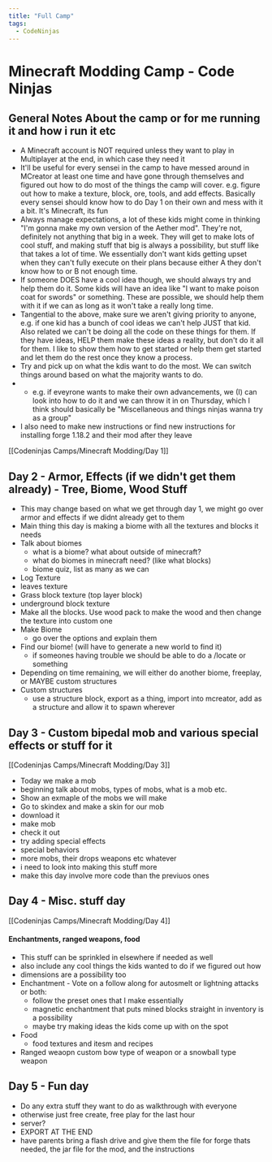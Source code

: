 ```yaml
---
title: "Full Camp"
tags:
  - CodeNinjas
---
```


# Minecraft Modding Camp - Code Ninjas

## General Notes About the camp or for me running it and how i run it etc

- A Minecraft account is NOT required unless they want to play in Multiplayer at the end, in which case they need it
- It'll be useful for every sensei in the camp to have messed around in MCreator at least one time and have gone through themselves and figured out how to do most of the things the camp will cover. e.g. figure out how to make a texture, block, ore, tools, and add effects. Basically every sensei should know how to do Day 1 on their own and mess with it a bit. It's Minecraft, its fun
- Always manage expectations, a lot of these kids might come in thinking "I'm gonna make my own version of the Aether mod". They're not, definitely not anything that big in a week. They will get to make lots of cool stuff, and making stuff that big is always a possibility, but stuff like that takes a lot of time. We essentially don't want kids getting upset when they can't fully execute on their plans because either A they don't know how to or B not enough time.
- If someone DOES have a cool idea though, we should always try and help them do it. Some kids will have an idea like "I want to make poison coat for swords" or something. These are possible, we should help them with it if we can as long as it won't take a really long time.
- Tangential to the above, make sure we aren't giving priority to anyone, e.g. if one kid has a bunch of cool ideas we can't help JUST that kid. Also related we can't be doing all the code on these things for them. If they have ideas, HELP them make these ideas a reality, but don't do it all for them. I like to show them how to get started or help them get started and let them do the rest once they know a process.
- Try and pick up on what the kdis want to do the most. We can switch things around based on what the majority wants to do.
- - e.g. if eveyrone wants to make their own advancements, we (I) can look into how to do it and we can throw it in on Thursday, which I think should basically be "Miscellaneous and things ninjas wanna try as a group"
- I also need to make new instructions or find new instructions for installing forge 1.18.2 and their mod after they leave

[[Codeninjas Camps/Minecraft Modding/Day 1]]

## Day 2 - Armor, Effects (if we didn't get them already) - Tree, Biome, Wood Stuff

- This may change based on what we get through day 1, we might go over armor and effects if we didnt already get to them
- Main thing this day is making a biome with all the textures and blocks it needs
- Talk about biomes
  - what is a biome? what about outside of minecraft?
  - what do biomes in minecraft need? (like what blocks)
  - biome quiz, list as many as we can
- Log Texture
- leaves texture
- Grass block texture (top layer block)
- underground block texture
- Make all the blocks. Use wood pack to make the wood and then change the texture into custom one
- Make Biome
  - go over the options and explain them
- Find our biome! (will have to generate a new world to find it)
  - if someones having trouble we should be able to do a /locate or something
- Depending on time remaining, we will either do another biome, freeplay, or MAYBE custom structures
- Custom structures
  - use a structure block, export as a thing, import into mcreator, add as a structure and allow it to spawn wherever

## Day 3 - Custom bipedal mob and various special effects or stuff for it

[[Codeninjas Camps/Minecraft Modding/Day 3]]

- Today we make a mob
- beginning talk about mobs, types of mobs, what is a mob etc.
- Show an exmaple of the mobs we will make
- Go to skindex and make a skin for our mob
- download it
- make mob
- check it out
- try adding special effects
- special behaviors
- more mobs, their drops weapons etc whatever
- i need to look into making this stuff more
- make this day involve more code than the previuos ones

## Day 4 - Misc. stuff day

[[Codeninjas Camps/Minecraft Modding/Day 4]]

#### Enchantments, ranged weapons, food

- This stuff can be sprinkled in elsewhere if needed as well
- also include any cool things the kids wanted to do if we figured out how
- dimensions are a possibility too
- Enchantment - Vote on a follow along for autosmelt or lightning attacks or both:
  - follow the preset ones that I make essentially
  - magnetic enchantment that puts mined blocks straight in inventory is a possibility
  - maybe try making ideas the kids come up with on the spot
- Food
  - food textures and itesm and recipes
- Ranged weaopn custom bow type of weapon or a snowball type weapon

## Day 5 - Fun day

- Do any extra stuff they want to do as walkthrough with everyone
- otherwise just free create, free play for the last hour
- server?
- EXPORT AT THE END
- have parents bring a flash drive and give them the file for forge thats needed, the jar file for the mod, and the instructions
